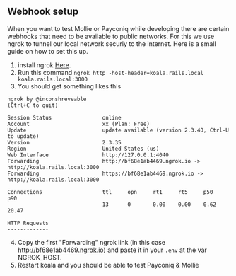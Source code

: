 
## Webhook setup
When you want to test Mollie or Payconiq while developing there are certain webhooks that need to be available to public networks.  For this we use ngrok to tunnel our local network securly to the internet. Here is a small guide on how to set this up.

1. install ngrok [Here](https://ngrok.com/download).
2. Run this command ``ngrok http -host-header=koala.rails.local koala.rails.local:3000``
3. You should get something likes this
```
ngrok by @inconshreveable                                                            (Ctrl+C to quit)
                                                                                                     
Session Status                online                                                                 
Account                       xx (Plan: Free)                                                    
Update                        update available (version 2.3.40, Ctrl-U to update)                    
Version                       2.3.35                                                                 
Region                        United States (us)                                                     
Web Interface                 http://127.0.0.1:4040                                                  
Forwarding                    http://bf68e1ab4469.ngrok.io -> http://koala.rails.local:3000          
Forwarding                    https://bf68e1ab4469.ngrok.io -> http://koala.rails.local:3000         
                                                                                                     
Connections                   ttl     opn     rt1     rt5     p50     p90                            
                              13      0       0.00    0.00    0.62    20.47                          
                                                                                                     
HTTP Requests                                                                                        
-------------      
```
4. Copy the first "Forwarding" ngrok link (in this case http://bf68e1ab4469.ngrok.io) and paste it in your `.env` at the var NGROK_HOST.
5. Restart koala and you should be able to test Payconiq & Mollie


